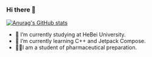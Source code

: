 ### Hi there 👋
[![Anurag's GitHub stats](https://github-readme-stats.vercel.app/api?username=sasaju)](https://github.com/anuraghazra/github-readme-stats)

- 🔭 I’m currently studying at HeBei University.
- 🌱 I’m currently learning C++ and Jetpack Compose.
- 🧑‍🎓I am a student of pharmaceutical preparation.

